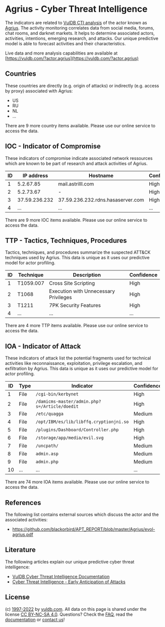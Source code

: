 # Agrius - Cyber Threat Intelligence

The indicators are related to [VulDB CTI analysis](https://vuldb.com/?kb.cti) of the actor known as [Agrius](https://vuldb.com/?actor.agrius). The activity monitoring correlates data from social media, forums, chat rooms, and darknet markets. It helps to determine associated actors, activities, intentions, emerging research, and attacks. Our unique predictive model is able to forecast activities and their characteristics.

Live data and more analysis capabilities are available at [https://vuldb.com/?actor.agrius](https://vuldb.com/?actor.agrius)

## Countries

These countries are directly (e.g. origin of attacks) or indirectly (e.g. access by proxy) associated with Agrius:

* US
* RU
* NL
* ...

There are 9 more country items available. Please use our online service to access the data.

## IOC - Indicator of Compromise

These indicators of compromise indicate associated network ressources which are known to be part of research and attack activities of Agrius.

ID | IP address | Hostname | Confidence
-- | ---------- | -------- | ----------
1 | 5.2.67.85 | mail.astrilll.com | High
2 | 5.2.73.67 | - | High
3 | 37.59.236.232 | 37.59.236.232.rdns.hasaserver.com | High
4 | ... | ... | ...

There are 9 more IOC items available. Please use our online service to access the data.

## TTP - Tactics, Techniques, Procedures

Tactics, techniques, and procedures summarize the suspected ATT&CK techniques used by Agrius. This data is unique as it uses our predictive model for actor profiling.

ID | Technique | Description | Confidence
-- | --------- | ----------- | ----------
1 | T1059.007 | Cross Site Scripting | High
2 | T1068 | Execution with Unnecessary Privileges | High
3 | T1211 | 7PK Security Features | High
4 | ... | ... | ...

There are 4 more TTP items available. Please use our online service to access the data.

## IOA - Indicator of Attack

These indicators of attack list the potential fragments used for technical activities like reconnaissance, exploitation, privilege escalation, and exfiltration by Agrius. This data is unique as it uses our predictive model for actor profiling.

ID | Type | Indicator | Confidence
-- | ---- | --------- | ----------
1 | File | `/cgi-bin/kerbynet` | High
2 | File | `/damicms-master/admin.php?s=/Article/doedit` | High
3 | File | `/etc/quagga` | Medium
4 | File | `/opt/IBM/es/lib/libffq.cryptionjni.so` | High
5 | File | `/plugins/Dashboard/Controller.php` | High
6 | File | `/storage/app/media/evil.svg` | High
7 | File | `/uncpath/` | Medium
8 | File | `admin.asp` | Medium
9 | File | `admin.php` | Medium
10 | ... | ... | ...

There are 74 more IOA items available. Please use our online service to access the data.

## References

The following list contains external sources which discuss the actor and the associated activities:

* https://github.com/blackorbird/APT_REPORT/blob/master/Agrius/evol-agrius.pdf

## Literature

The following articles explain our unique predictive cyber threat intelligence:

* [VulDB Cyber Threat Intelligence Documentation](https://vuldb.com/?kb.cti)
* [Cyber Threat Intelligence - Early Anticipation of Attacks](https://www.scip.ch/en/?labs.20201022)

## License

(c) [1997-2022](https://vuldb.com/?kb.changelog) by [vuldb.com](https://vuldb.com/?kb.about). All data on this page is shared under the license [CC BY-NC-SA 4.0](https://creativecommons.org/licenses/by-nc-sa/4.0/). Questions? Check the [FAQ](https://vuldb.com/?kb.faq), read the [documentation](https://vuldb.com/?kb) or [contact us](https://vuldb.com/?contact)!
